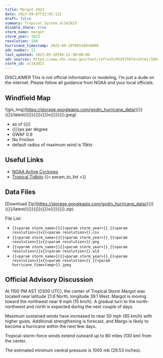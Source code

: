 ```yaml
---
title: Margot 2023
date: 2023-09-07T22:05:12Z
draft: false
summary: Tropical System al142023
disable_share: true
storm_name: margot
storm_year: 2023
resolution: 100
hurricane_timestamp: 2023-09-10T065100+0000
adv_number: 11
last_updated: 2023-09-10T06:51:30+00:00
adv_sources: https://www.nhc.noaa.gov/text/refresh/MIATCPAT4+shtml/100242.shtml;https://www.nhc.noaa.gov/refresh/graphics_at4+shtml/024402.shtml?cone
storm_id: al142023
---
```

*DISCLAIMER* This is not official information or modeling, I'm just a dude on the internet.  Please follow all guidance from NOAA and your local officials.

## Windfield Map
![gis_img](https://storage.googleapis.com/godin_hurricane_data/{{<param storm_name>}}{{<param storm_year>}}/latest/{{<param storm_name>}}{{<param storm_year>}}_{{<param resolution>}}x{{<param resolution>}}_{{<param hurricane_timestamp>}}.jpeg)

- as of {{<param last_updated>}}
- {{<param resolution>}}px per degree
- GWAF 0.9
- No Friction
- default radius of maximum wind is 15kts

## Useful Links
- [NOAA Active Cyclones](https://www.nhc.noaa.gov/)
- [Tropical Tidbits](https://www.tropicaltidbits.com/storminfo/)
{{< param_to_list >}}

## Data Files
[Download Zip](https://storage.googleapis.com/godin_hurricane_data/{{<param storm_name>}}{{<param storm_year>}}/latest/{{<param storm_name>}}{{<param storm_year>}}_{{<param resolution>}}x{{<param resolution>}}_{{<param hurricane_timestamp>}}.zip)

File List:
- `{{<param storm_name>}}{{<param storm_year>}}_{{<param resolution>}}x{{<param resolution>}}.csv`
- `{{<param storm_name>}}{{<param storm_year>}}_{{<param resolution>}}x{{<param resolution>}}.png`
- `{{<param storm_name>}}{{<param storm_year>}}_{{<param resolution>}}x{{<param resolution>}}.wld`
- `{{<param storm_name>}}{{<param storm_year>}}_{{<param resolution>}}x{{<param resolution>}}_{{<param hurricane_timestamp>}}.jpeg`


## Official Advisory Discussion
At 1100 PM AST (0300 UTC), the center of Tropical Storm Margot was
located near latitude 21.6 North, longitude 39.1 West.  Margot is
moving toward the northwest near 9 mph (15 km/h).  A gradual turn 
to the north-northwest and north is expected during the next couple 
of days

Maximum sustained winds have increased to near 50 mph (85 km/h) 
with higher gusts.  Additional strengthening is forecast, and 
Margo is likely to become a hurricane within the next few days.
 
Tropical-storm-force winds extend outward up to 80 miles (130 km)
from the center.
 
The estimated minimum central pressure is 1000 mb (29.53 inches).